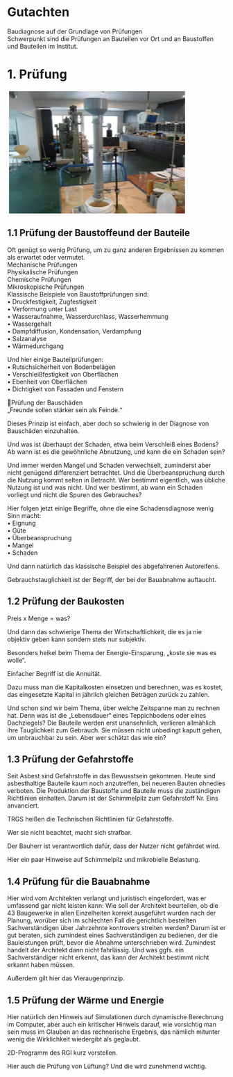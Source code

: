 # Gutachten
Baudiagnose auf der Grundlage von Prüfungen  
Schwerpunkt sind die Prüfungen an Bauteilen vor Ort und an Baustoffen und Bauteilen im Institut.

# 1.	Prüfung
![report1](/report1.jpg)

## 1.1 Prüfung der Baustoffeund der Bauteile
Oft genügt so wenig Prüfung, um zu ganz anderen Ergebnissen zu kommen als erwartet oder vermutet.  
Mechanische Prüfungen  
Physikalische Prüfungen  
Chemische Prüfungen  
Mikroskopische Prüfungen  
Klassische Beispiele von Baustoffprüfungen sind:   
•	Druckfestigkeit, Zugfestigkeit  
•	Verformung unter Last  
•	Wasseraufnahme, Wasserdurchlass, Wasserhemmung  
•	Wassergehalt  
•	Dampfdiffusion, Kondensation, Verdampfung  
•	Salzanalyse  
•	Wärmedurchgang  
  
Und hier einige Bauteilprüfungen:  
•	Rutschsicherheit von Bodenbelägen  
•	Verschleißfestigkeit von Oberflächen  
•	Ebenheit von Oberflächen  
•	Dichtigkeit von Fassaden und Fenstern  
  
Prüfung der Bauschäden  
„Freunde sollen stärker sein als Feinde.“    
  
Dieses Prinzip ist einfach, aber doch so schwierig in der Diagnose von Bauschäden einzuhalten.  

Und was ist überhaupt der Schaden, etwa beim Verschleiß eines Bodens? Ab wann ist es die gewöhnliche Abnutzung, und kann die ein Schaden sein?  

Und immer werden Mangel und Schaden verwechselt, zuminderst aber nicht genügend differenziert betrachtet. Und die Überbeanspruchung durch die Nutzung kommt selten in Betracht. Wer bestimmt eigentlich, was übliche Nutzung ist und was nicht. Und wer bestimmt, ab wann ein Schaden vorliegt und nicht die Spuren des Gebrauches?  

Hier folgen jetzt einige Begriffe, ohne die eine Schadensdiagnose wenig Sinn macht:  
•	Eignung  
•	Güte  
•	Überbeanspruchung  
•	Mangel  
•	Schaden  
  
Und dann natürlich das klassische Beispiel des abgefahrenen Autoreifens.  

Gebrauchstauglichkeit ist der Begriff, der bei der Bauabnahme auftaucht.  

## 1.2 Prüfung der Baukosten
Preis x Menge = was?  

Und dann das schwierige Thema der Wirtschaftlichkeit, die es ja nie objektiv geben kann sondern stets nur subjektiv.  

Besonders heikel beim Thema der Energie-Einsparung, „koste sie was es wolle“.  

Einfacher Begriff ist die Annuität.   

Dazu muss man die Kapitalkosten einsetzen und berechnen, was es kostet, das eingesetzte Kapital in jährlich gleichen Beträgen zurück zu zahlen.  

Und schon sind wir beim Thema, über welche Zeitspanne man zu rechnen hat. Denn was ist die „Lebensdauer“ eines Teppichbodens oder eines Dachziegels? Die Bauteile werden erst unansehnlich, verlieren allmählich ihre Tauglichkeit zum Gebrauch. Sie müssen nicht unbedingt kaputt gehen, um unbrauchbar zu sein. Aber wer schätzt das wie ein?  

## 1.3 Prüfung der Gefahrstoffe
Seit Asbest sind Gefahrstoffe in das Bewusstsein gekommen. Heute sind asbesthaltige Bauteile kaum noch anzutreffen, bei neueren Bauten ohnedies verboten. Die Produktion der Baustoffe und Bauteile muss die zuständigen Richtlinien einhalten. Darum ist der Schimmelpilz zum Gefahrstoff Nr. Eins anvanciert.   

TRGS heißen die Technischen Richtlinien für Gefahrstoffe.  

Wer sie nicht beachtet, macht sich strafbar.  

Der Bauherr ist verantwortlich dafür, dass der Nutzer nicht gefährdet wird.  

Hier ein paar Hinweise auf Schimmelpilz und mikrobielle Belastung.  

## 1.4 Prüfung für die Bauabnahme
Hier wird vom Architekten verlangt und juristisch eingefordert, was er umfassend gar nicht leisten kann: Wie soll der Architekt beurteilen, ob die 43 Baugewerke in allen Einzelheiten korrekt ausgeführt wurden nach der Planung, worüber sich im schlechten Fall die gerichtlich bestellten Sachverständigen über Jahrzehnte kontrovers streiten werden? Darum ist er gut beraten, sich zumindest eines Sachverständigen zu bedienen, der die Bauleistungen prüft, bevor die Abnahme unterschrieben wird. Zumindest handelt der Architekt dann nicht fahrlässig. Und was ggfs. ein Sachverständiger nicht erkennt, das kann der Architekt bestimmt nicht erkannt haben müssen.  

Außerdem gilt hier das Vieraugenprinzip.  

## 1.5 Prüfung der Wärme und Energie
Hier natürlich den Hinweis auf Simulationen durch dynamische Berechnung im Computer, aber auch ein kritischer Hinweis darauf, wie vorsichtig man sein muss im Glauben an das rechnerische Ergebnis, das nämlich mitunter wenig die Wirklichkeit wiedergibt als geglaubt.  

2D-Programm des RGI kurz vorstellen.  

Hier auch die Prüfung von Lüftung? Und die wird zunehmend wichtig.
